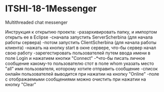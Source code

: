# ITSHI-18-1Messenger
Multithreaded chat messenger

Инструкция к открытию проекта: 
-разархивировать папку, и импортом открыть ее в Eclipse
-сначала запустить ServerScherbina (для начала работы сервера)
-потом запустить ClientScherbina (для начала работы клиента)
-нажать на кнопку start в окне сервере, что-бы сервер начал свою работу
-зарегестировать пользователей путем ввода имени в поле Login и нажатием кнопки "Сonnect"
-*что-бы писать личное сообщение какому-то пользователю стот в поле whom указать место "all" имя пользователя,
которому хотите отправить сообщение
-список онлайн пользователей выводится при нажатии на кнопку "Online"
-поле с отображаемыми сообщениями можно очистить при нажатии на кнопку "Сlear"
